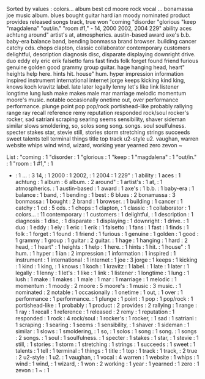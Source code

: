 Sorted by values :
colors... album best cd moore rock vocal ... bonamassa joe music album. blues bought guitar hard ian moody nominated product provides released songs track, true won "coming "disorder "glorious "keep "magdalena" "out/in." "room #1," - 14, 2000 2002, 2004 229" ability aces achtung around" artist's at, atmospherics. austin-based award axe's b.b. baby-era balance band, bending bonmassa brand browser. building cancer catchy cds. chops clapton, classic collaborator contemporary customers delightful, description diagnosis disc, disparate displaying downright drive. duo eddy ely eric erik falsetto fans fast finds folk forget found friend furious genuine golden good grammy group guitar. hage hanging head, heart" heights help here. hints hit. house" hum. hyper impression information inspired instrument international internet jorge keeps kicking kind king, knows koch kravitz label. late later legally lenny let's like link listener longtime lung lush make makes male mar marriage melodic momentum moore's music. notable occasionally onetime out, over performance performance. plunge point pop pop/rock portishead-like probably rallying range ray recall reference remy reputation responded rock/soul rocker's rocker, sad satriani scraping searing seems sensibility, shaver sideman similar slows smoldering, so, solos song song. songs. soul soulfulness. specter stakes star, stevie still, stories storm stretching strings succeeds sweet talents tell terminal things title top track u2-style u2. vaughan, warren website whips wind wind, wizard, working year yearned zero zevon ~ 

List :
"coming : 1
"disorder : 1
"glorious : 1
"keep : 1
"magdalena" : 1
"out/in." : 1
"room : 1
#1," : 1
- : 1
... : 3
14, : 1
2000 : 1
2002, : 1
2004 : 1
229" : 1
ability : 1
aces : 1
achtung : 1
album : 6
album. : 2
around" : 1
artist's : 1
at, : 1
atmospherics. : 1
austin-based : 1
award : 1
axe's : 1
b.b. : 1
baby-era : 1
balance : 1
band, : 1
bending : 1
best : 6
blues : 2
bonamassa : 3
bonmassa : 1
bought : 2
brand : 1
browser. : 1
building : 1
cancer : 1
catchy : 1
cd : 5
cds. : 1
chops : 1
clapton, : 1
classic : 1
collaborator : 1
colors... : 11
contemporary : 1
customers : 1
delightful, : 1
description : 1
diagnosis : 1
disc, : 1
disparate : 1
displaying : 1
downright : 1
drive. : 1
duo : 1
eddy : 1
ely : 1
eric : 1
erik : 1
falsetto : 1
fans : 1
fast : 1
finds : 1
folk : 1
forget : 1
found : 1
friend : 1
furious : 1
genuine : 1
golden : 1
good : 1
grammy : 1
group : 1
guitar : 2
guitar. : 1
hage : 1
hanging : 1
hard : 2
head, : 1
heart" : 1
heights : 1
help : 1
here. : 1
hints : 1
hit. : 1
house" : 1
hum. : 1
hyper : 1
ian : 2
impression : 1
information : 1
inspired : 1
instrument : 1
international : 1
internet : 1
joe : 3
jorge : 1
keeps : 1
kicking : 1
kind : 1
king, : 1
knows : 1
koch : 1
kravitz : 1
label. : 1
late : 1
later : 1
legally : 1
lenny : 1
let's : 1
like : 1
link : 1
listener : 1
longtime : 1
lung : 1
lush : 1
make : 1
makes : 1
male : 1
mar : 1
marriage : 1
melodic : 1
momentum : 1
moody : 2
moore : 5
moore's : 1
music : 3
music. : 1
nominated : 2
notable : 1
occasionally : 1
onetime : 1
out, : 1
over : 1
performance : 1
performance. : 1
plunge : 1
point : 1
pop : 1
pop/rock : 1
portishead-like : 1
probably : 1
product : 2
provides : 2
rallying : 1
range : 1
ray : 1
recall : 1
reference : 1
released : 2
remy : 1
reputation : 1
responded : 1
rock : 4
rock/soul : 1
rocker's : 1
rocker, : 1
sad : 1
satriani : 1
scraping : 1
searing : 1
seems : 1
sensibility, : 1
shaver : 1
sideman : 1
similar : 1
slows : 1
smoldering, : 1
so, : 1
solos : 1
song : 1
song. : 1
songs : 2
songs. : 1
soul : 1
soulfulness. : 1
specter : 1
stakes : 1
star, : 1
stevie : 1
still, : 1
stories : 1
storm : 1
stretching : 1
strings : 1
succeeds : 1
sweet : 1
talents : 1
tell : 1
terminal : 1
things : 1
title : 1
top : 1
track : 1
track, : 2
true : 2
u2-style : 1
u2. : 1
vaughan, : 1
vocal : 4
warren : 1
website : 1
whips : 1
wind : 1
wind, : 1
wizard, : 1
won : 2
working : 1
year : 1
yearned : 1
zero : 1
zevon : 1
~ : 1

